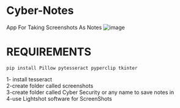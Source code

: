 # Cyber-Notes
App For Taking Screenshots As Notes
![image](https://github.com/user-attachments/assets/9b28af32-b188-491d-9988-b4e31a19b5f0)


# REQUIREMENTS

```
pip install Pillow pytesseract pyperclip tkinter
```

1- install tesseract <br>
2-create folder called screenshots<br>
3-create folder called Cyber Security or any name to save notes in<br>
4-use Lightshot software for ScreenShots<br>
